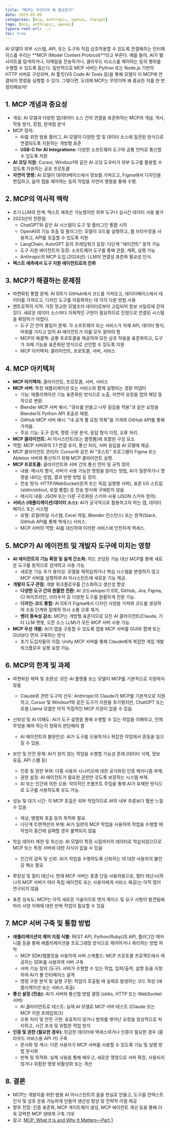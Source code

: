 ```yaml
---
title: "MCP는 무엇이며 왜 중요한가"
date: 2025-05-09
categories: [mcp, anthropic, openai, chatgpt]
tags: [mcp, anthropic, openai]
typora-root-url: ../
toc: true
---
```


AI 모델이 외부 시스템, API, 또는 도구와 직접 상호작용할 수 있도록 연결해주는 인터페이스를 우리는 **MCP (Model Context Protocol)**라고 부른다.  예를 들어, AI가 웹사이트를 탐색하거나, 이메일을 전송하거나, 클라우드 리소스를 제어하는 등의 행위를 수행할 수 있도록 돕는다. 일반적으로 MCP 서버는 Python 또는 Node.js 기반의 HTTP 서버로 구성되며, AI 툴킷(VS Code AI Tools 등)을 통해 모델이 이 MCP에 연결되어 명령을 실행할 수 있다. 그렇다면, 도대체 MCP는 무엇이며 왜 중요한 지를  한 번 정리해보자!



## 1. MCP 개념과 중요성

* 개요: AI 모델과 다양한 앱/데이터 소스 간의 연결을 표준화하는 MCP의 개념, 역사, 작동 방식, 장점, 한계점 분석
* MCP 정의: 
  * AI를 위한 범용 플러그, AI 모델이 다양한 앱 및 데이터 소스에 일관된 방식으로 연결되도록 지원하는 개방형 표준
  * **USB-C for AI Integrations:** 다양한 소프트웨어 도구와 공통 언어로 통신할 수 있도록 지원
* **AI 코딩 지원:** Cursor, Windsurf와 같은 AI 코딩 도우미가 외부 도구를 활용할 수 있도록 지원하는 공유 프로토콜
* **자연어 명령:** AI 모델이 데이터베이스에서 정보를 가져오고, Figma에서 디자인을 편집하고, 음악 앱을 제어하는 등의 작업을 자연어 명령을 통해 수행.



## 2. MCP의 역사적 맥락

* 초기 LLM의 한계: 텍스트 예측은 가능했지만 외부 도구나 실시간 데이터 사용 불가
* 2023년의 전환점: 
  * ChatGPT와 같은 AI 시스템이 도구 및 플러그인 통합 시작
  * OpenAI의 기능 호출 및 플러그인: 모델이 코드를 실행하고, 웹 브라우징을 사용하고, API를 호출할 수 있도록 지원
  * LangChain, AutoGPT 등의 프레임워크 등장: 다단계 "에이전트" 동작 가능
  * 도구 지원 에이전트의 등장: 소프트웨어 도구를 통해 관찰, 계획, 실행 가능
  * Anthropic의 MCP 도입 (2024년): LLM의 연결성 표준화 필요성 인식.
* **텍스트 예측에서 도구 지원 에이전트로의 진화**



## 3. MCP가 해결하는 문제점

* 파편화된 통합 문제: AI IDE가 GitHub에서 코드를 가져오고, 데이터베이스에서 데이터를 가져오고, 디자인 도구를 자동화하는 데 각각 다른 방법 사용
* 앤트로픽의 지적: 가장 정교한 모델조차 데이터로부터 고립되어 정보 사일로에 갇혀 있다. 새로운 데이터 소스마다 자체적인 구현이 필요하므로 진정으로 연결된 시스템을 확장하기 어렵다.
  * 도구 간 언어 불일치 문제: 각 소프트웨어 또는 서비스가 자체 API, 데이터 형식, 어휘를 가지고 있어 AI 에이전트가 이를 모두 알아야 함
  * MCP의 해결책: 공통 프로토콜을 제공하여 모든 상호 작용을 표준화하고, 도구가 자체 기능을 표준화된 방식으로 선언할 수 있도록 지원
  * MCP 아키텍처: 클라이언트, 프로토콜, 서버, 서비스



## 4. MCP 아키텍처

* **MCP 아키텍처:** 클라이언트, 프로토콜, 서버, 서비스
* **MCP 서버:** 특정 애플리케이션 또는 서비스와 함께 실행되는 경량 어댑터
  * 기능: 애플리케이션 기능 표준화된 방식으로 노출, 자연어 요청을 앱의 해당 동작으로 변환.
  * Blender MCP 서버 예시: "큐브를 만들고 나무 질감을 적용"과 같은 요청을 Blender의 Python API 호출로 매핑.
  * GitHub MCP 서버 예시: "내 공개 풀 요청 목록"을 가져와 GitHub API를 통해 가져옴.
  * 주요 기능: 도구 검색, 명령 구문 분석, 응답 형식 지정, 오류 처리.
*  **MCP 클라이언트:** AI 어시스턴트(또는 플랫폼)에 포함된 구성 요소
  * 역할: MCP 서버와의 1:1 연결 유지, 통신 처리, 서버 응답을 AI 모델에 제공.
  * MCP 클라이언트 관리자: Cursor와 같은 AI "호스트" 프로그램이 Figma 또는 Ableton 서버와 통신하기 위해 MCP 클라이언트 실행.
* **MCP 프로토콜:** 클라이언트와 서버 간의 통신 언어 및 규칙 정의
  * 내용: 메시지 형식, 서버가 사용 가능한 명령을 알리는 방법, AI가 질문하거나 명령을 내리는 방법, 결과 반환 방법 등 정의.
  * 전송 방식: HTTP/WebSocket(원격 또는 독립 실행형 서버), 표준 I/O 스트림(stdin/stdout, 로컬 통합) 등 전송 방식에 구애받지 않음.
  * 메시지 내용: JSON 또는 다른 구조화된 스키마 사용 (JSON 스키마 정의).
* **서비스 (애플리케이션/데이터 소스):** AI가 궁극적으로 활용하고자 하는 앱, 데이터베이스 또는 시스템
  * 유형: 로컬(파일 시스템, Excel 파일, Blender 인스턴스) 또는 원격(Slack, GitHub API를 통해 액세스) 서비스.
  * MCP 서버의 역할: AI를 대신하여 이러한 서비스에 안전하게 액세스.



## 5. MCP가 AI 에이전트 및 개발자 도구에 미치는 영향

* **AI 에이전트의 기능 확장 및 설계 간소화:** 하드 코딩된 기능 대신 MCP를 통해 새로운 도구를 동적으로 검색하고 사용 가능
  * 새로운 기능 추가 용이성: 모델을 재학습하거나 핵심 시스템을 변경하지 않고 MCP 서버를 실행하여 AI 어시스턴트에 새로운 기능 제공.
* **개발자 도구 관점:** 개발 워크플로우를 간소화하고 생산성 향상
  * **다양한 도구 간의 원활한 전환:** AI 코드veloper가 IDE, GitHub, Jira, Figma, CI 파이프라인, 브라우저 등 다양한 도구를 원활하게 전환 가능.
  * **디자인-코드 통합:** AI IDE가 Figma에서 디자인 사양을 가져와 코드를 생성하여 수동 단계와 잠재적 의사 소통 오류 제거.
  * **벤더 종속성 감소:** MCP는 개방형 표준이므로 모든 AI 클라이언트(Claude, 기타 LLM 챗봇, 오픈 소스 LLM)가 모든 MCP 서버 사용 가능.
* **MCP 우선 개발:** AI가 앱을 구동할 수 있도록 앱용 MCP 서버를 GUI와 함께 또는 GUI보다 먼저 구축하는 방식
  * 초기 도입자들의 이점: Unity MCP 서버를 통해 Claude에게 복잡한 게임 개발 워크플로우 실행 요청 가능.



## 6. MCP의 한계 및 과제

* 파편화된 채택 및 호환성: 모든 AI 플랫폼 또는 모델이 MCP를 기본적으로 지원하지 않음
  * Claude와 관련 도구의 선두: Anthropic의 Claude가 MCP를 기본적으로 지원하고, Cursor 및 Windsurf와 같은 도구가 지원을 추가했지만, ChatGPT 또는 로컬 Llama 모델은 아직 직접적인 MCP 지원이 없을 수 있음.
* 신뢰성 및 AI 이해도: AI가 도구 설명을 통해 수행할 수 있는 작업을 이해하고, 언제 무엇을 해야 하는지 정확히 판단해야 함
  * AI 에이전트의 불완전성: AI가 도구를 오용하거나 복잡한 작업에서 혼동을 일으킬 수 있음.

* 보안 및 안전 문제: AI가 원치 않는 작업을 수행할 가능성 존재 (데이터 삭제, 정보 유출, API 스팸 등)
  * 인증 및 권한 부여: 다중 사용자 시나리오에 대한 공식화된 인증 메커니즘 부재.
  * 권한 설정: AI 에이전트가 필요한 권한만 갖도록 보장하는 시스템 부재.
  * AI 또는 인간에 의한 오용: 악의적인 프롬프트 주입을 통해 AI가 유해한 방식으로 도구를 사용하도록 유도 가능.

* 성능 및 대기 시간: 각 MCP 호출은 외부 작업이므로 AI의 내부 추론보다 훨씬 느릴 수 있음
  * 캐싱, 병렬화 호출 등의 최적화 필요.
  * 다단계 트랜잭션의 부재: AI가 일련의 MCP 작업을 사용하여 작업을 수행할 때 작업이 중간에 실패할 경우 롤백되지 않음
* 학습 데이터 제한 및 최신성: AI 모델이 특정 시점까지의 데이터로 학습되었으므로 MCP 또는 특정 서버에 대한 지식이 없을 수 있음
  * 인간의 감독 및 신뢰: AI가 작업을 수행하도록 신뢰하는 데 대한 사용자의 불안감 해소 필요
* 확장성 및 멀티 테넌시: 현재 MCP 서버는 종종 단일 사용자용으로, 멀티 테넌시(하나의 MCP 서버가 여러 독립 에이전트 또는 사용자에게 서비스 제공)는 아직 많이 연구되지 않음
* 표준 성숙도: MCP는 아직 새로운 기술이므로 엣지 케이스 및 요구 사항이 발견됨에 따라 사양 자체에 대한 반복 작업이 필요할 수 있음



## 7. MCP 서버 구축 및 통합 방법

* **애플리케이션의 제어 지점 식별:** REST API, Python/Ruby/JS API, 플러그인 메커니즘 등을 통해 애플리케이션을 프로그래밍 방식으로 제어하거나 쿼리하는 방법 파악
  * MCP SDK/템플릿을 사용하여 서버 스캐폴드: MCP 프로토콜 프로젝트에서 제공하는 SDK를 사용하여 서버 구축
  * 서버 기능 정의 (도구): 서버가 수행할 수 있는 작업, 입력/출력, 설명 등을 지정하여 AI가 볼 인터페이스 설계
  * 명령 구문 분석 및 실행 구현: 작업이 호출될 때 실제로 발생하는 코드 작성 (애플리케이션 또는 서비스 호출)
* **통신 설정 (전송):** AI가 서버와 통신할 방법 결정 (stdio, HTTP 또는 WebSocket 서버)
  * AI 클라이언트로 테스트: 실제 AI 모델로 MCP 서버 테스트 (Claude 또는 MCP 지원 프레임워크)
  * 오류 처리 및 안전 구현: 유효하지 않거나 범위를 벗어난 요청을 정상적으로 처리하고, 시간 초과 및 위험한 작업 방지
* **인증 및 권한 (필요한 경우):** 민감한 데이터에 액세스하거나 인증이 필요한 경우 (클라우드 서비스용 API 키) 구축
  * 문서화 및 게시: 다른 사용자가 MCP 서버를 사용할 수 있도록 기능 및 실행 방법 문서화
  * 반복 및 최적화: 실제 사용을 통해 배우고, 새로운 명령으로 서버 확장, 사용되지 않거나 위험한 명령 비활성화 또는 개선



## 8. 결론

* MCP는 개발자를 위한 범용 AI 어시스턴트의 꿈을 현실로 만들고, 도구를 컨텍스트 인식 및 상호 운용 가능하게 만들어 생산성 향상 및 전략적 이점 제공
* 향후 전망: 인증 표준화, MCP 게이트웨이 생성, MCP 에이전트 개선 등을 통해 더욱 강력한 MCP 생태계 구축 기대
* 참고: [MCP: What It Is and Why It Matters—Part 1](https://www.oreilly.com/radar/mcp-what-it-is-and-why-it-matters-part-1/)

